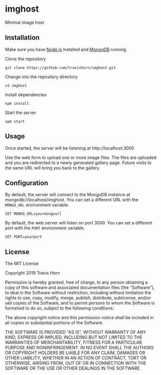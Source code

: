 # imghost

Minimal image host

## Installation

Make sure you have [Node.js](https://nodejs.org/) installed and
[MongoDB](https://www.mongodb.com/) running.

Clone the repository

```
git clone https://github.com/travishorn/imghost.git
```

Change into the repository directory

```
cd imghost
```

Install dependencies

```
npm install
```

Start the server

```
npm start
```

## Usage

Once started, the server will be listening at http://localhost:3000

Use the web form to upload one or more image files. The files are uploaded and
you are redirected to a newly generated gallery page. Future visits to the same
URL will bring you back to the gallery.

## Configuration

By default, the server will connect to the MongoDB instance at
mongodb://localhost/imghost. You can set a different URL with the `MONGO_URL`
environment variable.

```
SET MONGO_URL=yourmongourl
```

By default, the web server will listen on port 3000. You can set a different
port with the `PORT` environment variable.

```
SET PORT=yourport
```

## License

The MIT License

Copyright 2019 Travis Horn

Permission is hereby granted, free of charge, to any person obtaining a copy of
this software and associated documentation files (the "Software"), to deal in
the Software without restriction, including without limitation the rights to
use, copy, modify, merge, publish, distribute, sublicense, and/or sell copies of
the Software, and to permit persons to whom the Software is furnished to do so,
subject to the following conditions:

The above copyright notice and this permission notice shall be included in all
copies or substantial portions of the Software.

THE SOFTWARE IS PROVIDED "AS IS", WITHOUT WARRANTY OF ANY KIND, EXPRESS OR
IMPLIED, INCLUDING BUT NOT LIMITED TO THE WARRANTIES OF MERCHANTABILITY, FITNESS
FOR A PARTICULAR PURPOSE AND NONINFRINGEMENT. IN NO EVENT SHALL THE AUTHORS OR
COPYRIGHT HOLDERS BE LIABLE FOR ANY CLAIM, DAMAGES OR OTHER LIABILITY, WHETHER
IN AN ACTION OF CONTRACT, TORT OR OTHERWISE, ARISING FROM, OUT OF OR IN
CONNECTION WITH THE SOFTWARE OR THE USE OR OTHER DEALINGS IN THE SOFTWARE.